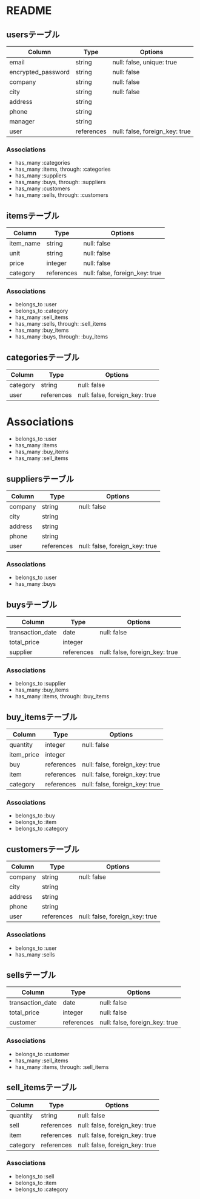 # README

## usersテーブル

| Column             | Type   | Options                   |
|--------------------|--------|---------------------------|
| email              | string | null: false, unique: true |
| encrypted_password | string | null: false               |
| company | string     | null: false                    |
| city    | string     | null: false                    |
| address | string     |                                |
| phone   | string     |                                |
| manager | string     |                                |
| user    | references | null: false, foreign_key: true |

### Associations

- has_many :categories
- has_many :items, through: :categories
- has_many :suppliers
- has_many :buys, through: :suppliers
- has_many :customers
- has_many :sells, through: :customers

## itemsテーブル

| Column    | Type       | Options                        |
|-----------|------------|--------------------------------|
| item_name | string     | null: false                    |
| unit      | string     | null: false                    |
| price     | integer    | null: false                    |
| category  | references | null: false, foreign_key: true |

### Associations

- belongs_to :user
- belongs_to :category
- has_many :sell_items
- has_many :sells, through: :sell_items
- has_many :buy_items
- has_many :buys, through: :buy_items

## categoriesテーブル

| Column   | Type       | Options                        |
|----------|------------|--------------------------------|
| category | string     | null: false                    |
| user     | references | null: false, foreign_key: true |

# Associations

- belongs_to :user
- has_many :items
- has_many :buy_items
- has_many :sell_items

## suppliersテーブル

| Column  | Type       | Options                        |
|---------|------------|--------------------------------|
| company | string     | null: false                    |
| city    | string     |                                |
| address | string     |                                |
| phone   | string     |                                |
| user    | references | null: false, foreign_key: true |

### Associations

- belongs_to :user
- has_many :buys

## buysテーブル

| Column           | Type       | Options                        |
|------------------|------------|--------------------------------|
| transaction_date | date       | null: false                    |
| total_price      | integer    |                                |
| supplier         | references | null: false, foreign_key: true |

### Associations

- belongs_to :supplier
- has_many :buy_items
- has_many :items, through: :buy_items

## buy_itemsテーブル

| Column     | Type       | Options                        |
|------------|------------|--------------------------------|
| quantity   | integer    | null: false                    |
| item_price | integer    |                                |
| buy        | references | null: false, foreign_key: true |
| item       | references | null: false, foreign_key: true |
| category   | references | null: false, foreign_key: true |

### Associations

- belongs_to :buy
- belongs_to :item
- belongs_to :category

## customersテーブル

| Column  | Type       | Options                        |
|---------|------------|--------------------------------|
| company | string     | null: false                    |
| city    | string     |                                |
| address | string     |                                |
| phone   | string     |                                |
| user    | references | null: false, foreign_key: true |

### Associations

- belongs_to :user
- has_many :sells

## sellsテーブル

| Column           | Type       | Options                        |
|------------------|------------|--------------------------------|
| transaction_date | date       | null: false                    |
| total_price      | integer    | null: false                    |
| customer         | references | null: false, foreign_key: true |

### Associations

- belongs_to :customer
- has_many :sell_items
- has_many :items, through: :sell_items

## sell_itemsテーブル

| Column   | Type       | Options                        |
|----------|------------|--------------------------------|
| quantity | string     | null: false                    |
| sell     | references | null: false, foreign_key: true |
| item     | references | null: false, foreign_key: true |
| category | references | null: false, foreign_key: true |

### Associations

- belongs_to :sell
- belongs_to :item
- belongs_to :category
